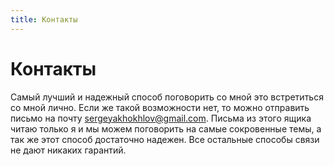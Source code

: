 ```yaml
---
title: Контакты
---
```

# Контакты

Самый лучший и надежный способ поговорить со мной это встретиться со мной лично. Если же такой возможности нет, то можно отправить письмо на почту <sergeyakhokhlov@gmail.com>. Письма из этого ящика читаю только я и мы можем поговорить на самые сокровенные темы, а так же этот способ достаточно надежен. Все остальные способы связи не дают никаких гарантий.
